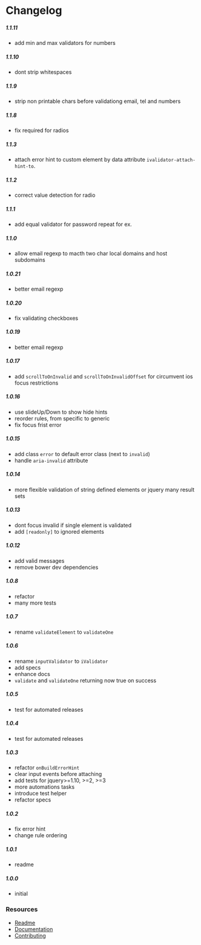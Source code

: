 # Changelog

##### 1.1.11
  * add min and max validators for numbers
  
##### 1.1.10
  * dont strip whitespaces

##### 1.1.9
  * strip non printable chars before validationg email, tel and numbers

##### 1.1.8
  * fix required for radios

##### 1.1.3
  * attach error hint to custom element by data attribute `ivalidator-attach-hint-to`.

##### 1.1.2
  * correct value detection for radio

##### 1.1.1
  * add equal validator for password repeat for ex.

##### 1.1.0
  * allow email regexp to macth two char local domains and host subdomains

##### 1.0.21
  * better email regexp

##### 1.0.20
  * fix validating checkboxes

##### 1.0.19
  * better email regexp

##### 1.0.17
  * add `scrollToOnInvalid` and `scrollToOnInvalidOffset` for circumvent ios focus restrictions

##### 1.0.16
  * use slideUp/Down to show hide hints
  * reorder rules, from specific to generic
  * fix focus frist error

##### 1.0.15
  * add class `error` to default error class (next to `invalid`)
  * handle `aria-invalid` attribute

##### 1.0.14
  * more flexible validation of string defined elements or jquery many result sets

##### 1.0.13
  * dont focus invalid if single element is validated
  * add `[readonly]` to ignored elements

##### 1.0.12
  * add valid messages
  * remove bower dev dependencies

##### 1.0.8
  * refactor
  * many more tests

##### 1.0.7
  * rename `validateElement` to `validateOne`

##### 1.0.6
  * rename `inputValidator` to `iValidator`
  * add specs
  * enhance docs
  * `validate` and `validateOne` returning now true on success

##### 1.0.5
  * test for automated releases

##### 1.0.4
  * test for automated releases

##### 1.0.3
  * refactor `onBuildErrorHint`
  * clear input events before attaching
  * add tests for jquery>=1.10, >=2, >=3
  * more automations tasks
  * introduce test helper
  * refactor specs

##### 1.0.2
  * fix error hint
  * change rule ordering

##### 1.0.1
  * readme

##### 1.0.0
  * initial

### Resources
  * [Readme](../README.md)
  * [Documentation](DOCUMENTATION.md)
  * [Contributing](CONTRIBUTING.md)
